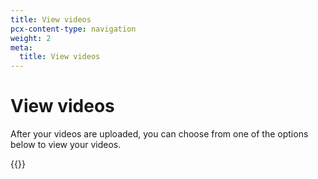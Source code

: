 ```yaml
---
title: View videos
pcx-content-type: navigation
weight: 2
meta:
  title: View videos
---
```


# View videos

After your videos are uploaded, you can choose from one of the options below to view your videos.

{{<directory-listing>}}